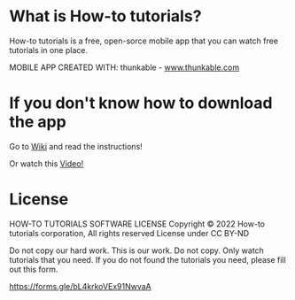 # What is How-to tutorials?
How-to tutorials is a free, open-sorce mobile app that you can watch free tutorials in one place.

MOBILE APP CREATED WITH: thunkable - www.thunkable.com



# If you don't know how to download the app
Go to [Wiki](https://github.com/Kevinpratmama/howtotutorialsmobileapp/wiki/How-to-download-it) and read the instructions!

Or watch this [Video!](https://www.youtube.com/watch?v=4O6FwC11RK0&ab_channel=How-totutorials)

# License
HOW-TO TUTORIALS SOFTWARE LICENSE
Copyright © 2022 How-to tutorials corporation, All rights reserved
License under CC BY-ND

Do not copy our hard work. This is our work. Do not copy. Only watch tutorials that you need. If you do not found the tutorials you need, please fill out this form.

https://forms.gle/bL4krkoVEx91NwvaA
